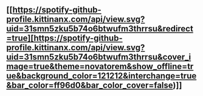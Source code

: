 ## [[https://spotify-github-profile.kittinanx.com/api/view.svg?uid=31smn5zku5b74o6btwufm3thrrsu&redirect=true][https://spotify-github-profile.kittinanx.com/api/view.svg?uid=31smn5zku5b74o6btwufm3thrrsu&cover_image=true&theme=novatorem&show_offline=true&background_color=121212&interchange=true&bar_color=ff96d0&bar_color_cover=false)]]

<!--
**mizuruiceo/mizuruiceo** is a ✨ _special_ ✨ repository because its `README.md` (this file) appears on your GitHub profile.

Here are some ideas to get you started:

- 🔭 I’m currently working on ...
- 🌱 I’m currently learning ...
- 👯 I’m looking to collaborate on ...
- 🤔 I’m looking for help with ...
- 💬 Ask me about ...
- 📫 How to reach me: ...
- 😄 Pronouns: ...
- ⚡ Fun fact: ...
-->
